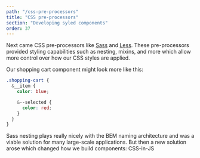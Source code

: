 ```yaml
---
path: "/css-pre-processors"
title: "CSS pre-processors"
section: "Developing syled components"
order: 37
---
```


Next came CSS pre-processors like [Sass](https://sass-lang.com/) and [Less](http://lesscss.org/). These pre-processors provided styling capabilities such as nesting, mixins, and more which allow more control over how our CSS styles are applied.

Our shopping cart component might look more like this:

```scss
.shopping-cart {
  &__item {
    color: blue;

    &--selected {
      color: red;
    }
  }
}
```

Sass nesting plays really nicely with the BEM naming architecture and was a viable solution for many large-scale applications. But then a new solution arose which changed how we build components: CSS-in-JS
